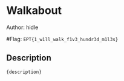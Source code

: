 # Walkabout
Author: hidle

#Flag: `EPT{1_w1ll_walk_f1v3_hundr3d_m1l3s}`
## Description
```
{description}
```


